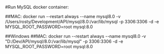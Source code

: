 #Run MySQL docker container:

##MAC:
docker run --restart always --name mysql8.0
-v /Users/rosty/Development/API/mysql/8.0:/var/lib/mysql
-p 3306:3306 -d -e MYSQL_ROOT_PASSWORD=root mysql:8.0

##Windows
##MAC:
docker run --restart always --name mysql8.0
-v "D:/Dev/API/mysql/8.0:/var/lib/mysql"
-p 3306:3306 -d -e MYSQL_ROOT_PASSWORD=root mysql:8.0